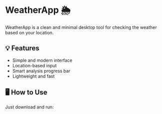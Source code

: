 # WeatherApp 🌦️

WeatherApp is a clean and minimal desktop tool for checking the weather based on your location.

## 💡 Features

- Simple and modern interface
- Location-based input
- Smart analysis progress bar
- Lightweight and fast

## 🖥️ How to Use

Just download and run:
